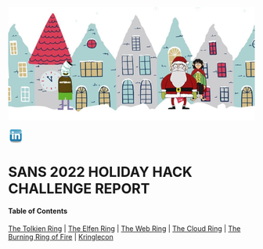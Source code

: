 ![SANS Holiday Hack Main Page](https://github.com/visionthex/SANS2022-Holiday-Hack-Challange/blob/main/Images/Main.jpg)
<div id="badges">
  <a href="https://www.linkedin.com/in/charles-w-sanders/">
    <img src="https://github.com/visionthex/SANS2022-Holiday-Hack-Challange/blob/main/Images/R.png" alt="LinkedIn Badge" width="30" height="30"/>
  </a>
</div>

# SANS 2022 HOLIDAY HACK CHALLENGE REPORT

#### Table of Contents

[The Tolkien Ring](https://github.com/visionthex/SANS2022-Holiday-Hack-Challange/blob/main/Chapters/TheTolkienRing.md) | [The Elfen Ring](https://github.com/visionthex/SANS2022-Holiday-Hack-Challange/blob/main/Chapters/TheElfenRing.md) | [The Web Ring](https://github.com/visionthex/SANS2022-Holiday-Hack-Challange/blob/main/Chapters/TheWebRing.md) | [The Cloud Ring](#suricata) | [The Burning Ring of Fire](#suricata) | [Kringlecon](https://github.com/visionthex/SANS2022-Holiday-Hack-Challange/blob/main/Chapters/Kringlecon.md)
